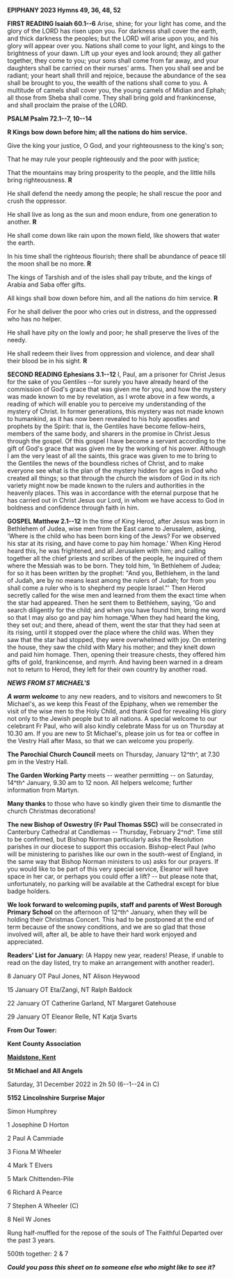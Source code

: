 **EPIPHANY 2023 Hymns 49, 36, 48, 52**

**FIRST READING Isaiah 60.1--6** Arise, shine; for your light has come,
and the glory of the LORD has risen upon you. For darkness shall cover
the earth, and thick darkness the peoples; but the LORD will arise upon
you, and his glory will appear over you. Nations shall come to your
light, and kings to the brightness of your dawn. Lift up your eyes and
look around; they all gather together, they come to you; your sons shall
come from far away, and your daughters shall be carried on their nurses'
arms. Then you shall see and be radiant; your heart shall thrill and
rejoice, because the abundance of the sea shall be brought to you, the
wealth of the nations shall come to you. A multitude of camels shall
cover you, the young camels of Midian and Ephah; all those from Sheba
shall come. They shall bring gold and frankincense, and shall proclaim
the praise of the LORD.

**PSALM Psalm 72.1--7, 10--14**

**R Kings bow down before him; all the nations do him service.**

Give the king your justice, O God, and your righteousness to the king's
son;

That he may rule your people righteously and the poor with justice;

That the mountains may bring prosperity to the people, and the little
hills bring righteousness. **R**

He shall defend the needy among the people; he shall rescue the poor and
crush the oppressor.

He shall live as long as the sun and moon endure, from one generation to
another. **R**

He shall come down like rain upon the mown field, like showers that
water the earth.

In his time shall the righteous flourish; there shall be abundance of
peace till the moon shall be no more. **R**

The kings of Tarshish and of the isles shall pay tribute, and the kings
of Arabia and Saba offer gifts.

All kings shall bow down before him, and all the nations do him
service. **R**

For he shall deliver the poor who cries out in distress, and the
oppressed who has no helper.

He shall have pity on the lowly and poor; he shall preserve the lives of
the needy.

He shall redeem their lives from oppression and violence, and dear shall
their blood be in his sight. **R**

**SECOND READING Ephesians 3.1--12** I, Paul, am a prisoner for Christ
Jesus for the sake of you Gentiles --for surely you have already heard
of the commission of God's grace that was given me for you, and how the
mystery was made known to me by revelation, as I wrote above in a few
words, a reading of which will enable you to perceive my understanding
of the mystery of Christ. In former generations, this mystery was not
made known to humankind, as it has now been revealed to his holy
apostles and prophets by the Spirit: that is, the Gentiles have become
fellow-heirs, members of the same body, and sharers in the promise in
Christ Jesus through the gospel. Of this gospel I have become a servant
according to the gift of God's grace that was given me by the working of
his power. Although I am the very least of all the saints, this grace
was given to me to bring to the Gentiles the news of the boundless
riches of Christ, and to make everyone see what is the plan of the
mystery hidden for ages in God who created all things; so that through
the church the wisdom of God in its rich variety might now be made known
to the rulers and authorities in the heavenly places. This was in
accordance with the eternal purpose that he has carried out in Christ
Jesus our Lord, in whom we have access to God in boldness and confidence
through faith in him.

**GOSPEL Matthew 2.1--12** In the time of King Herod, after Jesus was
born in Bethlehem of Judea, wise men from the East came to Jerusalem,
asking, 'Where is the child who has been born king of the Jews? For we
observed his star at its rising, and have come to pay him homage.' When
King Herod heard this, he was frightened, and all Jerusalem with him;
and calling together all the chief priests and scribes of the people, he
inquired of them where the Messiah was to be born. They told him, 'In
Bethlehem of Judea; for so it has been written by the prophet: "And you,
Bethlehem, in the land of Judah, are by no means least among the rulers
of Judah; for from you shall come a ruler who is to shepherd my people
Israel."' Then Herod secretly called for the wise men and learned from
them the exact time when the star had appeared. Then he sent them to
Bethlehem, saying, 'Go and search diligently for the child; and when you
have found him, bring me word so that I may also go and pay him
homage.'When they had heard the king, they set out; and there, ahead of
them, went the star that they had seen at its rising, until it stopped
over the place where the child was. When they saw that the star had
stopped, they were overwhelmed with joy. On entering the house, they saw
the child with Mary his mother; and they knelt down and paid him homage.
Then, opening their treasure chests, they offered him gifts of gold,
frankincense, and myrrh. And having been warned in a dream not to return
to Herod, they left for their own country by another road.

***NEWS FROM ST MICHAEL\'S***

***A warm welcome*** to any new readers, and to visitors and newcomers
to St Michael\'s, as we keep this Feast of the Epiphany, when we
remember the visit of the wise men to the Holy Child, and thank God for
revealing His glory not only to the Jewish people but to all nations. A
special welcome to our celebrant Fr Paul, who will also kindly celebrate
Mass for us on Thursday at 10.30 am. If you are new to St Michael\'s,
please join us for tea or coffee in the Vestry Hall after Mass, so that
we can welcome you properly.

**The Parochial Church Council** meets on Thursday, January 12^th^, at
7.30 pm in the Vestry Hall.

**The Garden Working Party** meets -- weather permitting -- on Saturday,
14^th^ January, 9.30 am to 12 noon. All helpers welcome; further
information from Martyn.

**Many thanks** to those who have so kindly given their time to
dismantle the church Christmas decorations!

**The new Bishop of Oswestry (Fr Paul Thomas SSC)** will be consecrated
in Canterbury Cathedral at Candlemas -- Thursday, February 2^nd^. Time
still to be confirmed, but Bishop Norman particularly asks the
Resolution parishes in our diocese to support this occasion.
Bishop-elect Paul (who will be ministering to parishes like our own in
the south-west of England, in the same way that Bishop Norman ministers
to us) asks for our prayers. If you would like to be part of this very
special service, Eleanor will have space in her car, or perhaps you
could offer a lift? -- but please note that, unfortunately, no parking
will be available at the Cathedral except for blue badge holders.

**We look forward to welcoming pupils, staff and parents of West Borough
Primary School** on the afternoon of 12^th^ January, when they will be
holding their Christmas Concert. This had to be postponed at the end of
term because of the snowy conditions, and we are so glad that those
involved will, after all, be able to have their hard work enjoyed and
appreciated.

**Readers\' List for January:** (A Happy new year, readers! Please, if
unable to read on the day listed, try to make an arrangement with
another reader).

8 January OT Paul Jones, NT Alison Heywood

15 January OT Eta/Zangi, NT Ralph Baldock

22 January OT Catherine Garland, NT Margaret Gatehouse

29 January OT Eleanor Relle, NT Katja Svarts

**From Our Tower:**

**Kent County Association**

[**Maidstone,
Kent**](https://dove.cccbr.org.uk/detail.php?tower=12644#_blank)

**St Michael and All Angels**

Saturday, 31 December 2022 in 2h 50 (6--1--24 in C)

**5152** **Lincolnshire Surprise Major**

Simon Humphrey

1 Josephine D Horton

2 Paul A Cammiade

3 Fiona M Wheeler

4 Mark T Elvers

5 Mark Chittenden-Pile

6 Richard A Pearce

7 Stephen A Wheeler (C)

8 Neil W Jones

Rung half-muffled for the repose of the souls of The Faithful Departed
over the past 3 years.

500th together: 2 & 7

***Could you pass this sheet on to someone else who might like to see
it?***

